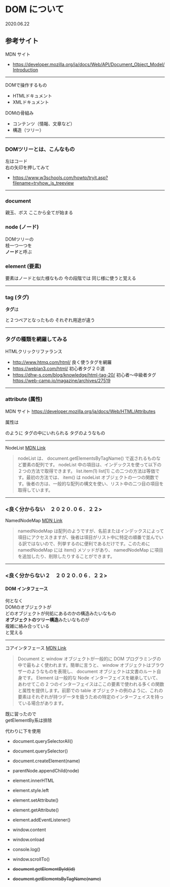 
# DOM について　

2020.06.22

## 参考サイト

MDN サイト
- https://developer.mozilla.org/ja/docs/Web/API/Document_Object_Model/Introduction

---

DOMで操作するもの
- HTMLドキュメント
- XMLドキュメント

DOMの骨組み
- コンテンツ（情報、文章など）
- 構造（ツリー）

---

### DOMツリーとは、こんなもの

左はコード  
右の矢印を押してみて  
- https://www.w3schools.com/howto/tryit.asp?filename=tryhow_js_treeview

---

### document

親玉、ボス
ここから全てが始まる

### node (ノード)

DOMツリーの  
枝一つ一つを  
**ノード**と呼ぶ

### element (要素)

要素はノードと似た様なもの
今の段階では
同じ様に使うと覚える

---

### tag (タグ)

**タグ**は
<html></html>
<div></div>
<a></a>
と２つペアとなったもの
それぞれ用途が違う

---

### タグの種類を網羅してみる

HTMLクリックリファランス
- http://www.htmq.com/html/
良く使うタグを網羅
- https://weblan3.com/html/
初心者タグ２０選
- https://dhw-s.com/blog/knowledge/html-tag-20/
初心者〜中級者タグ
https://web-camp.io/magazine/archives/27519

---

### attribute (属性)

MDN サイト
https://developer.mozilla.org/ja/docs/Web/HTML/Attributes

属性は

<div id="属性1" class="属性2"></div>

のように
タグの中にいれられる
タグのようなもの

---

NodeList [MDN Link](https://developer.mozilla.org/ja/docs/Web/API/Document_Object_Model/Introduction)

> nodeList は、 document.getElementsByTagName() で返されるものなど要素の配列です。 nodeList 中の項目は、インデックスを使って以下の２つの方法で取得できます。
> list.item(1)
> list[1]
> この二つの方法は等価です。最初の方法では、 item() は nodeList オブジェクトの一つの関数です。後者の方は、一般的な配列の構文を使い、リスト中の二つ目の項目を取得しています。

---

### <良く分からない　２０２０.０６．２２>

NamedNodeMap [MDN Link](https://developer.mozilla.org/ja/docs/Web/API/Document_Object_Model/Introduction)

> namedNodeMap は配列のようですが、名前またはインデックスによって項目にアクセスきますが、後者は項目がリスト中に特定の順番で並んでいる訳ではないので、列挙するのに便利であるだけです。このために namedNodeMap には item() メソッドがあり、 namedNodeMap に項目を追加したり、削除したりすることができます。

---

### <良く分からない２　２０２０.０６．２２>

#### DOM インタフェース

何となく  
DOMのオブジェクトが  
どのオブジェクトが何処にあるのかの構造みたいなもの  
**オブジェクトのツリー構造**みたいなものが  
複雑に絡み合っている  
と覚える

---

コアインタフェース [MDN Link](https://developer.mozilla.org/ja/docs/Web/API/Document_Object_Model/Introduction)

> Document と window オブジェクトが一般的に DOM プログラミングの中で最もよく使われます。簡単に言うと、 window オブジェクトはブラウザーのようなものを表現し、 document オブジェクトは文書のルート自身です。 Element は一般的な Node インターフェイスを継承していて、あわせてこの 2 つのインターフェイスはここの要素で使われる多くの関数と属性を提供します。前節での table オブジェクトの例のように、これの要素はそれぞれが持つデータを扱うための特定のインターフェイスを持っている場合があります。

既に習ったので  
getElementBy系は排除  

代わりに下を使用
- document.querySelectorAll()
- document.querySelector()

- document.createElement(name)
- parentNode.appendChild(node)
- element.innerHTML
- element.style.left
- element.setAttribute()
- element.getAttribute()
- element.addEventListener()
- window.content
- window.onload
- console.log()
- window.scrollTo()

- <s> document.getElementById(id) </s>
- <s> document.getElementsByTagName(name) </s>
